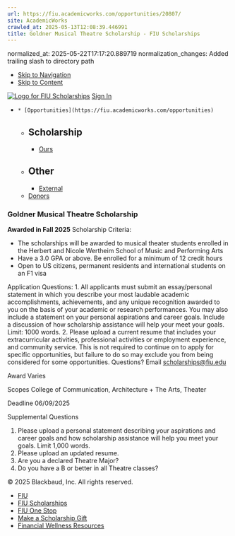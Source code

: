 ```yaml
---
url: https://fiu.academicworks.com/opportunities/20807/
site: AcademicWorks
crawled_at: 2025-05-13T12:08:39.446991
title: Goldner Musical Theatre Scholarship - FIU Scholarships
---
```

normalized_at: 2025-05-22T17:17:20.889719
normalization_changes: Added trailing slash to directory path

  * [Skip to Navigation](https://fiu.academicworks.com/opportunities/20807#navigation)
  * [Skip to Content](https://fiu.academicworks.com/opportunities/20807#main)

[![Logo for FIU Scholarships](https://s3.amazonaws.com/static.academicworks.com/clients/fiu/assets/images/logo.png)](http://fiu.academicworks.com) [Sign In](https://fiu.academicworks.com/users/sign_in)
  *     * [Opportunities](https://fiu.academicworks.com/opportunities)
      * ## Scholarship
        * [Ours](https://fiu.academicworks.com/opportunities)
      * ## Other
        * [External](https://fiu.academicworks.com/opportunities/external)
    * [Donors](https://fiu.academicworks.com/donors)


### Goldner Musical Theatre Scholarship
**Awarded in Fall 2025**
Scholarship Criteria:
  * The scholarships will be awarded to musical theater students enrolled in the Herbert and Nicole Wertheim School of Music and Performing Arts
  * Have a 3.0 GPA or above. Be enrolled for a minimum of 12 credit hours
  * Open to US citizens, permanent residents and international students on an F1 visa


Application Questions: 1. All applicants must submit an essay/personal statement in which you describe your most laudable academic accomplishments, achievements, and any unique recognition awarded to you on the basis of your academic or research performances. You may also include a statement on your personal aspirations and career goals. Include a discussion of how scholarship assistance will help your meet your goals. Limit: 1000 words. 2. Please upload a current resume that includes your extracurricular activities, professional activities or employment experience, and community service. This is not required to continue on to apply for specific opportunities, but failure to do so may exclude you from being considered for some opportunities.
Questions? Email scholarships@fiu.edu 

Award
    Varies 

Scopes
    College of Communication, Architecture + The Arts, Theater 

Deadline
    06/09/2025 

Supplemental Questions
    
  1. Please upload a personal statement describing your aspirations and career goals and how scholarship assistance will help you meet your goals. Limit 1,000 words.
  2. Please upload an updated resume. 
  3. Are you a declared Theatre Major?
  4. Do you have a B or better in all Theatre classes?


© 2025 Blackbaud, Inc. All rights reserved. 
  * [FIU ](http://fiu.edu/)
  * [FIU Scholarships](http://scholarships.fiu.edu)
  * [FIU One Stop](http://onestop.fiu.edu)
  * [Make a Scholarship Gift](https://give.fiu.edu/give-now/)
  * [Financial Wellness Resources](https://go.fiu.edu/iGrad)


